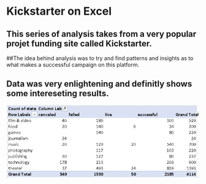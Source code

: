# Kickstarter on Excel

## This series of analysis takes from a very popular projet funding site called Kickstarter.
##The idea behind analysis was to try and find patterns and insights as to what makes a successful campaign on this platform.
## Data was very enlightening and definitly shows some intereseting results.
![](Images/1.JPG)

